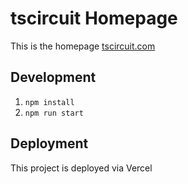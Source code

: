 # tscircuit Homepage

This is the homepage [tscircuit.com](https://tscircuit.com)

## Development

1. `npm install`
2. `npm run start`

## Deployment

This project is deployed via Vercel
